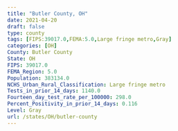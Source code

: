 ```yaml
---
title: "Butler County, OH"
date: 2021-04-20
draft: false
type: county
tags: [FIPS:39017.0,FEMA:5.0,Large fringe metro,Gray]
categories: [OH]
County: Butler County
State: OH
FIPS: 39017.0
FEMA_Region: 5.0
Population: 383134.0
NCHS_Urban_Rural_Classification: Large fringe metro
Tests_in_prior_14_days: 1140.0
Fourteen_day_test_rate_per_100000: 298.0
Percent_Positivity_in_prior_14_days: 0.116
Level: Gray
url: /states/OH/butler-county
---
```



